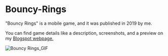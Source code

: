 # Bouncy-Rings

"Bouncy Rings" is a mobile game, and it was published in 2019 by me.

You can find game details like a description, screenshots, and a preview on my [Blogspot webpage.](https://bantergames.blogspot.com/2019/03/normal-0-false-false-false-en-us-x-none.html)


![Bouncy Rings_GIF](https://user-images.githubusercontent.com/96251220/146939358-68c12d76-c6f9-4576-bc5f-5e83cb2e8d6a.gif)
